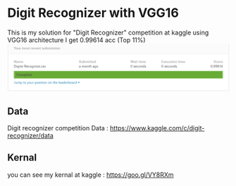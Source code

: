 
# Digit Recognizer with VGG16 

This is my solution for "Digit Recognizer" competition at kaggle using VGG16 architecture 
I get 0.99614 acc (Top 11%) 
![acc screen](https://raw.githubusercontent.com/AhmdNassar/Digit-Recognizer-VGG16/master/acc.png)

## Data

Digit recognizer competition Data : https://www.kaggle.com/c/digit-recognizer/data

## Kernal 

you can see my kernal at kaggle : https://goo.gl/VY8RXm

